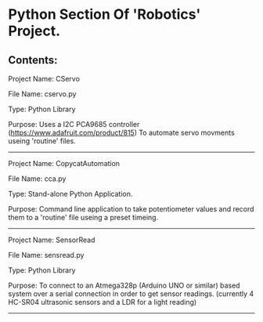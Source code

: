 
# Python Section Of 'Robotics' Project.
## Contents:


Project Name: CServo
 
File Name: cservo.py

Type: Python Library

Purpose: Uses a I2C PCA9685 controller (https://www.adafruit.com/product/815) To automate servo movments useing 'routine' files.

-------------------



Project Name: CopycatAutomation

File Name: cca.py

Type: Stand-alone Python Application.

Purpose: Command line application to take potentiometer values and record them to a 'routine' file useing a preset timeing.

-------------------




Project Name: SensorRead

File Name: sensread.py

Type: Python Library

Purpose: To connect to an Atmega328p (Arduino UNO or similar) based system over a serial connection in order to get sensor readings. (currently 4 HC-SR04 ultrasonic sensors and a LDR for a light reading)

-------------------







